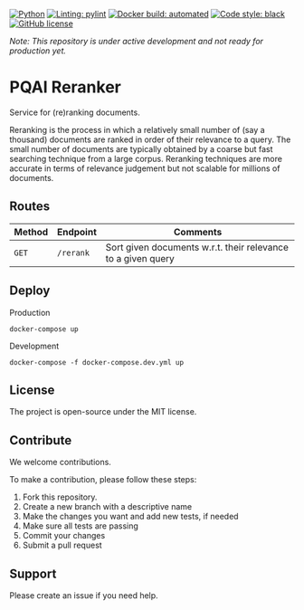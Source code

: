 [![Python](https://img.shields.io/badge/python-v3.7-blue)](https://www.python.org/)
[![Linting: pylint](https://img.shields.io/badge/linting-pylint-yellowgreen)](https://github.com/PyCQA/pylint)
[![Docker build: automated](https://img.shields.io/badge/docker%20build-automated-066da5)](https://www.docker.com/)
[![Code style: black](https://img.shields.io/badge/code%20style-black-000000.svg)](https://github.com/psf/black)
[![GitHub license](https://img.shields.io/github/license/pqaidevteam/pqai?style=plastic)](https://github.com/pqaidevteam/pqai/blob/master/LICENSE)

_Note: This repository is under active development and not ready for production yet._

# PQAI Reranker

Service for (re)ranking documents.

Reranking is the process in which a relatively small number of (say a thousand)
documents are ranked in order of their relevance to a query. The small number of
documents are typically obtained by a coarse but fast searching technique from a
large corpus. Reranking techniques are more accurate in terms of relevance
judgement but not scalable for millions of documents.

## Routes

| Method | Endpoint  | Comments                                                           |
| ------ | --------- | ------------------------------------------------------------------ |
| `GET`  | `/rerank` | Sort given documents w.r.t. their relevance to a given query       |

## Deploy

Production

```
docker-compose up
```

Development
```
docker-compose -f docker-compose.dev.yml up
```

## License

The project is open-source under the MIT license.

## Contribute

We welcome contributions.

To make a contribution, please follow these steps:

1. Fork this repository.
2. Create a new branch with a descriptive name
3. Make the changes you want and add new tests, if needed
4. Make sure all tests are passing
5. Commit your changes
6. Submit a pull request

## Support

Please create an issue if you need help.
